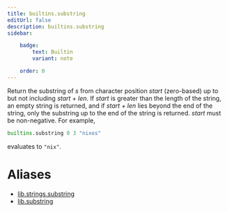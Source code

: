 ```yaml
---
title: builtins.substring
editUrl: false
description: builtins.substring
sidebar:

    badge:
        text: Builtin
        variant: note

    order: 0
---
```


Return the substring of *s* from character position *start*
(zero-based) up to but not including *start + len*. If *start* is
greater than the length of the string, an empty string is returned,
and if *start + len* lies beyond the end of the string, only the
substring up to the end of the string is returned. *start* must be
non-negative. For example,

```nix
builtins.substring 0 3 "nixos"
```

evaluates to `"nix"`.


# Aliases

- [lib.strings.substring](/nix-doc-comments/reference/lib/strings/lib-strings-substring)
- [lib.substring](/nix-doc-comments/reference/lib/lib-substring)


